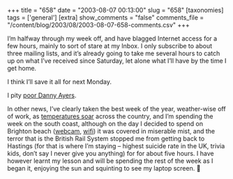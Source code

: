 +++
title = "658"
date = "2003-08-07 00:13:00"
slug = "658"
[taxonomies]
tags = ['general']
[extra]
show_comments = "false"
comments_file = "/content/blog/2003/08/2003-08-07-658-comments.csv"
+++

I’m halfway through my week off, and have blagged Internet access for a few hours, mainly to sort of stare at my Inbox. I only subscribe to about three mailing lists, and it’s already going to take me several hours to catch up on what I’ve received since Saturday, let alone what I’ll have by the time I get home.

I think I’ll save it all for next Monday.

I pity [poor Danny Ayers](http://dannyayers.com/archives/001653.html).

In other news, I’ve clearly taken the best week of the year, weather-wise off of work, as [temperatures soar](http://news.bbc.co.uk/1/hi/uk/3127669.stm) across the country, and I’m spending the week on the south coast, although on the day I decided to spend on Brighton beach ([webcam](http://www.bbc.co.uk/southerncounties/webcams/brighton_camera_pop_up.shtml), [wifi](http://news.bbc.co.uk/1/hi/technology/3068915.stm)) it was covered in miserable mist, and the terror that is the British Rail System stopped me from getting back to Hastings (for that is where I’m staying – highest suicide rate in the UK, trivia kids, don’t say I never give you anything) for for about five hours. I have however learnt my lesson and will be spending the rest of the week as I began it, enjoying the sun and squinting to see my laptop screen. 🙂
